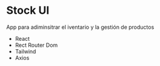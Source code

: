 # Stock UI

App para adiminsitrar el iventario y la gestión de productos

- React
- Rect Router Dom
- Tailwind 
- Axios
